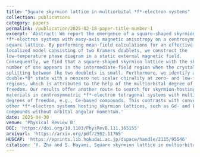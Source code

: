 ```yaml
---
title: "Square skyrmion lattice in multiorbital *f*-electron systems"
collection: publications
category: papers
permalink: /publication/2025-02-18-paper-title-number-1
excerpt: 'Abstract: We report the emergence of a square-shaped skyrmion lattice in multiorbital
*f*-electron systems with easy-axis magnetic anisotropy on a centrosymmetric
square lattice. By performing mean-field calculations for an effective
localized model consisting of two Kramers doublets, we construct the
low-temperature phase diagram in a static external magnetic field.
Consequently, we find that a square-shaped skyrmion lattice with the skyrmion
number of one appears in the intermediate-field region when the crystal field
splitting between the two doublets is small. Furthermore, we identify another
double-*Q* state with a nonzero net scalar chirality at zero- and low-field
regions, which is attributed to the help of the multiorbital degree of
freedom. Our results offer another route to search for skyrmion-hosting
materials in centrosymmetric *f*-electron tetragonal systems with multiorbital
degrees of freedom, e.g., Ce-based compounds. This contrasts with conventional
other *f*-electron systems hosting skyrmion lattices, such as Gd- and Eu-based
compounds without orbital angular momentum.'
date: 2025-04-30
venue: 'Physical Review B'
DOI: 'https://doi.org/10.1103/PhysRevB.111.165155'
arxivurl: 'https://arxiv.org/pdf/2502.11765'
HUSCAP: 'https://eprints.lib.hokudai.ac.jp/dspace/handle/2115/95546'
citation: 'Y. Zha and S. Hayami, Square skyrmion lattice in multiorbital $f$-electron systems, Phys. Rev. B \bf{111}, 165155 (2025).'
---
```

